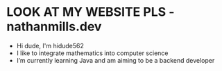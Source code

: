 # LOOK AT MY WEBSITE PLS - nathanmills.dev

- Hi dude, I'm hidude562
- I like to integrate mathematics into computer science
- I’m currently learning Java and am aiming to be a backend developer
